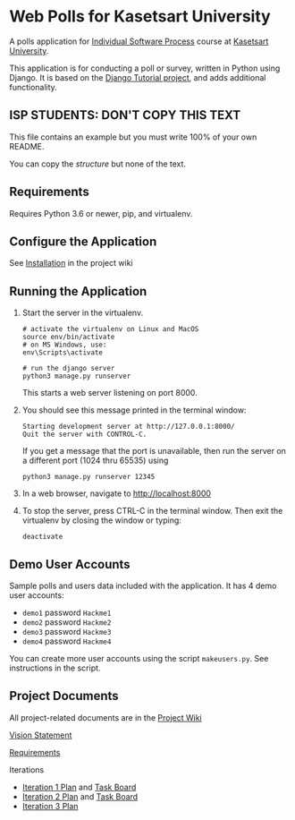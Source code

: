 # Web Polls for Kasetsart University

A polls application for [Individual Software Process](https://cpske.github.io/ISP) course at [Kasetsart University](https://ku.ac.th).

This application is for conducting a poll or survey, written in Python using Django. It is based on the [Django Tutorial project][django-tutorial], 
and adds additional functionality.

## ISP STUDENTS: DON'T COPY THIS TEXT

This file contains an example but you must write 100% of your own README.

You can copy the *structure* but none of the text.

## Requirements

Requires Python 3.6 or newer, pip, and virtualenv. 

## Configure the Application

See [Installation](../../wiki/Installation) in the project wiki

## Running the Application

1. Start the server in the virtualenv. 
   ```
   # activate the virtualenv on Linux and MacOS
   source env/bin/activate
   # on MS Windows, use:
   env\Scripts\activate

   # run the django server
   python3 manage.py runserver
   ```
   This starts a web server listening on port 8000.

2. You should see this message printed in the terminal window:
   ```
   Starting development server at http://127.0.0.1:8000/
   Quit the server with CONTROL-C.
   ```
   If you get a message that the port is unavailable, then run the server on a different port (1024 thru 65535) using
   ```
   python3 manage.py runserver 12345
   ```

3. In a web browser, navigate to [http://localhost:8000](http://localhost:8000)

4. To stop the server, press CTRL-C in the terminal window. Then exit the virtualenv by closing the window or typing:
   ```
   deactivate
   ```

## Demo User Accounts

Sample polls and users data included with the application. It has 4 demo user accounts:

* `demo1` password `Hackme1`
* `demo2` password `Hackme2`
* `demo3` password `Hackme3`
* `demo4` password `Hackme4`

You can create more user accounts using the script `makeusers.py`. See instructions in the script.

## Project Documents

All project-related documents are in the [Project Wiki](../../wiki/Home)

[Vision Statement](../../wiki/Vision%20Statement)

[Requirements](../../wiki/Vision%20Statements)

Iterations

* [Iteration 1 Plan](../../wiki/Iteration%201%20Plan) and [Task Board](../../projects/1)
* [Iteration 2 Plan](../../wiki/Iteration%202%20Plan) and [Task Board](../../projects/2)
* [Iteration 3 Plan](../../wiki/Iteration%203%20Plan)


[django-tutorial]: https://docs.djangoproject.com/en/3.1/intro/tutorial01/

